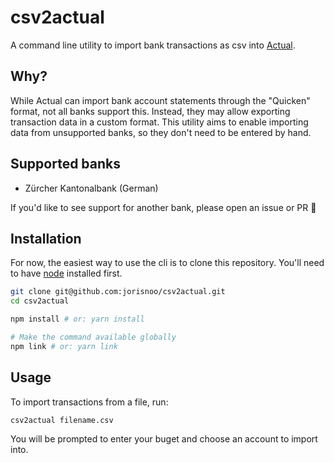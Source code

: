 # csv2actual

A command line utility to import bank transactions as csv into [Actual](https://actualbudget.com/).

## Why?

While Actual can import bank account statements through the "Quicken" format, not all banks support this.
Instead, they may allow exporting transaction data in a custom format. 
This utility aims to enable importing data from unsupported banks, so they don't need to be entered by hand.

## Supported banks

- Zürcher Kantonalbank (German)

If you'd like to see support for another bank, please open an issue or PR 💫

## Installation

For now, the easiest way to use the cli is to clone this repository.
You'll need to have [node](https://nodejs.org/en/download/) installed first.

```bash
git clone git@github.com:jorisnoo/csv2actual.git
cd csv2actual

npm install # or: yarn install

# Make the command available globally
npm link # or: yarn link
```

## Usage

To import transactions from a file, run:

```bash
csv2actual filename.csv
```

You will be prompted to enter your buget and choose an account to import into.
